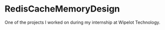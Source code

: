 # RedisCacheMemoryDesign
One of the projects I worked on during my internship at Wipelot Technology.
